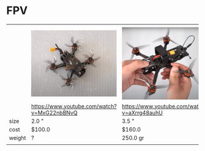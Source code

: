 # FPV

|   |   |   |
| --- | --- | --- |
|  |  |  |
|  | [![image](https://github.com/kamangir/assets/blob/main/blue-flie/fpv/2in-100.png?raw=true)](https://www.youtube.com/watch?v=MxG22nbBNvQ) | [![image](https://github.com/kamangir/assets/blob/main/blue-flie/fpv/35in-160.png?raw=true)](https://www.youtube.com/watch?v=aXrrg48auhU) |
|  | https://www.youtube.com/watch?v=MxG22nbBNvQ | https://www.youtube.com/watch?v=aXrrg48auhU |
| size | 2.0 " | 3.5 " |
| cost | $100.0 | $160.0 |
| weight | ? | 250.0 gr |
|  |  |  |

